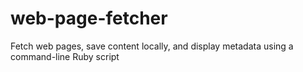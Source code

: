 # web-page-fetcher
Fetch web pages, save content locally, and display metadata using a command-line Ruby script
